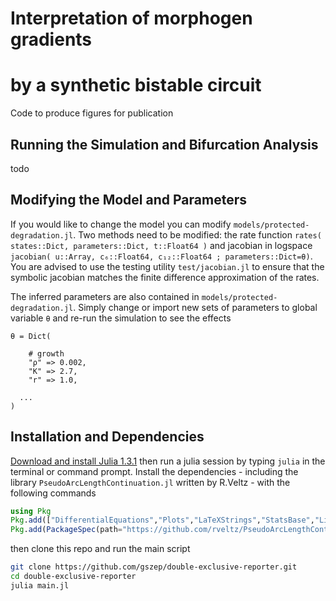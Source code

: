 # Interpretation of morphogen gradients
# by a synthetic bistable circuit
Code to produce figures for publication

## Running the Simulation and Bifurcation Analysis
todo

## Modifying the Model and Parameters
If you would like to change the model you can modify `models/protected-degradation.jl`. Two methods need to be modified: the rate function `rates( states::Dict, parameters::Dict, t::Float64 )` and jacobian in logspace `jacobian( u::Array, c₆::Float64, c₁₂::Float64 ; parameters::Dict=θ)`. You are advised to use the testing utility `test/jacobian.jl` to ensure that the symbolic jacobian matches the finite difference approximation of the rates.

The inferred parameters are also contained in `models/protected-degradation.jl`. Simply change or import new sets of parameters to global variable `θ` and re-run the simulation to see the effects

```
θ = Dict(

	# growth
	"ρ" => 0.002,
	"K" => 2.7,
	"r" => 1.0,
  
  ...
)
```

## Installation and Dependencies
[Download and install Julia 1.3.1](https://julialang.org) then run a julia session by typing `julia` in the terminal or command prompt. Install the dependencies - including the library `PseudoArcLengthContinuation.jl` written by R.Veltz - with the following commands
```julia
using Pkg
Pkg.add(["DifferentialEquations","Plots","LaTeXStrings","StatsBase","LinearAlgebra","Parameters"])
Pkg.add(PackageSpec(path="https://github.com/rveltz/PseudoArcLengthContinuation.jl"))
```
then clone this repo and run the main script
```bash
git clone https://github.com/gszep/double-exclusive-reporter.git
cd double-exclusive-reporter
julia main.jl
```
